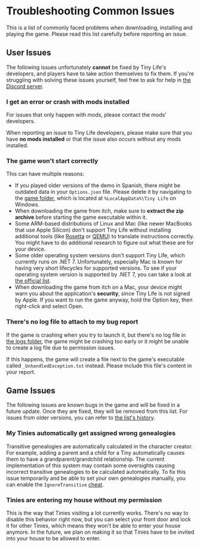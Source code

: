 ﻿# Troubleshooting Common Issues
This is a list of commonly faced problems when downloading, installing and playing the game. Please read this list carefully before reporting an issue.

## User Issues
The following issues unfortunately **cannot** be fixed by Tiny Life's developers, and players have to take action themselves to fix them. If you're struggling with solving these issues yourself, feel free to ask for help in [the Discord server](https://link.tinylifegame.com/discord).

### I get an error or crash with mods installed
For issues that only happen with mods, please contact the mods' developers. 

When reporting an issue to Tiny Life developers, please make sure that you have **no mods installed** or that the issue also occurs without any mods installed. 

### The game won't start correctly
This can have multiple reasons:
- If you played older versions of the demo in Spanish, there might be outdated data in your `Options.json` file. Please delete it by navigating to the [game folder](https://docs.tinylifegame.com/articles/game_dir.html), which is located at `%LocalAppData%\Tiny Life` on Windows.
- When downloading the game from itch, make sure to **extract the zip archive** before starting the game executable within it.
- Some ARM-based distributions of Linux and Mac (like newer MacBooks that use Apple Silicon) don't support Tiny Life without installing additional tools (like [Rosetta](https://en.wikipedia.org/wiki/Rosetta_(software)) or [QEMU](https://www.qemu.org/)) to translate instructions correctly. You might have to do additional research to figure out what these are for your device.
- Some older operating system versions don't support Tiny Life, which currently runs on .NET 7. Unfortunately, especially Mac is known for having very short lifecycles for supported versions. To see if your operating system version is supported by .NET 7, you can take a look at [the official list](https://github.com/dotnet/core/blob/main/release-notes/7.0/supported-os.md).
- When downloading the game from itch on a Mac, your device might warn you about the application's **security**, since Tiny Life is not signed by Apple. If you want to run the game anyway, hold the Option key, then right-click and select Open.

### There's no log file to attach to my bug report
If the game is crashing when you try to launch it, but there's no log file in [the logs folder](game_dir.md), the game might be crashing too early or it might be unable to create a log file due to permission issues.

If this happens, the game will create a file next to the game's executable called `_UnhandledException.txt` instead. Please include this file's content in your report.

## Game Issues
The following issues are known bugs in the game and will be fixed in a future update. Once they are fixed, they will be removed from this list. For issues from older versions, you can refer to [the list's history](https://github.com/Ellpeck/TinyLifeWeb/commits/main/docs/articles/common_issues.md).

### My Tinies automatically get assigned wrong genealogies
Transitive genealogies are automatically calculated in the character creator. For example, adding a parent and a child for a Tiny automatically causes them to have a grandparent/grandchild relationship. The current implementation of this system may contain some oversights causing incorrect transitive genealogies to be calculated automatically. To fix this issue temporarily and be able to set your own genealogies manually, you can enable the `IgnoreTransitive` [cheat](cheats.md).

### Tinies are entering my house without my permission
This is the way that Tinies visiting a lot currently works. There's no way to disable this behavior right now, but you can select your front door and lock it for other Tinies, which means they won't be able to enter your house anymore. In the future, we plan on making it so that Tinies have to be invited into your house to be allowed to enter.
